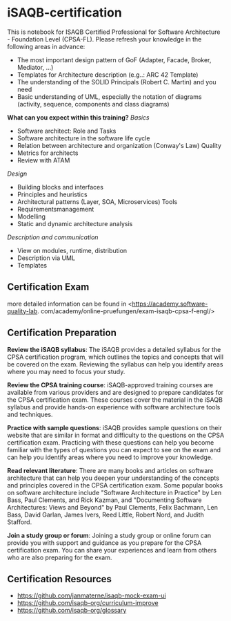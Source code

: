 # iSAQB-certification

This is notebook for ISAQB Certified Professional for Software Architecture - Foundation Level (CPSA-FL).
Please refresh your knowledge in the following areas in advance: 
 
- The most important design pattern of  GoF (Adapter, Facade, Broker, Mediator, …)
- Templates for Architecture description (e.g..: ARC 42 Template)
- The understanding of the SOLID Principals (Robert C. Martin) and you need
- Basic understanding of UML, especially  the notation of diagrams (activity, sequence, components and class diagrams)     
 
**What can you expect within this training?**
*Basics*
- Software architect: Role and Tasks 
- Software architecture in the software life cycle
- Relation between architecture and organization (Conway's Law)	Quality
- Metrics for architects  
- Review with  ATAM  

*Design*
- Building blocks and interfaces  
- Principles and heuristics
- Architectural patterns (Layer, SOA, Microservices)	Tools
- Requirementsmanagement 
- Modelling
- Static and dynamic architecture analysis

*Description and communication*
- View on modules, runtime, distribution 
- Description via UML 
- Templates	 
 
## Certification Exam
more detailed information can be found in <https://academy.software-quality-lab.
com/academy/online-pruefungen/exam-isaqb-cpsa-f-engl/> 

## Certification Preparation
**Review the iSAQB syllabus**: The iSAQB provides a detailed syllabus for the CPSA certification program, 
which outlines the topics and concepts that will be covered on the exam. Reviewing the syllabus can help 
you identify areas where you may need to focus your study.

**Review the CPSA training course**: iSAQB-approved training courses are available from various providers 
and are designed to prepare candidates for the CPSA certification exam. These courses cover the material 
in the iSAQB syllabus and provide hands-on experience with software architecture tools and techniques.

**Practice with sample questions**: iSAQB provides sample questions on their website that are similar in 
format and difficulty to the questions on the CPSA certification exam. Practicing with these questions 
can help you become familiar with the types of questions you can expect to see on the exam and can help 
you identify areas where you need to improve your knowledge.

**Read relevant literature**: There are many books and articles on software architecture that can help 
you deepen your understanding of the concepts and principles covered in the CPSA certification exam. 
Some popular books on software architecture include "Software Architecture in Practice" by Len Bass, Paul Clements, 
and Rick Kazman, and "Documenting Software Architectures: Views and Beyond" by Paul Clements, 
Felix Bachmann, Len Bass, David Garlan, James Ivers, Reed Little, Robert Nord, and Judith Stafford.

**Join a study group or forum**: Joining a study group or online forum can provide you with support 
and guidance as you prepare for the CPSA certification exam. You can share your experiences 
and learn from others who are also preparing for the exam.

## Certification Resources
- <https://github.com/janmaterne/isaqb-mock-exam-ui>
- <https://github.com/isaqb-org/curriculum-improve>
- <https://github.com/isaqb-org/glossary>

